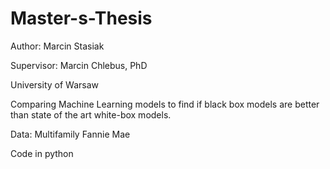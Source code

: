 # Master-s-Thesis

Author: Marcin Stasiak

Supervisor: Marcin Chlebus, PhD

University of Warsaw

Comparing Machine Learning models to find if black box models are better than state of the art white-box models.

Data: Multifamily Fannie Mae

Code in python
